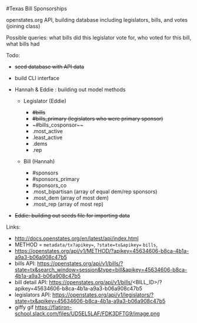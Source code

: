 #Texas Bill Sponsorships

openstates.org API, building database including legislators, bills, and votes (joining class)

Possible queries: what bills did this legislator vote for, who voted for this bill, what bills had 

Todo:
* ~~seed database with API data~~
* build CLI interface
* Hannah & Eddie : building out model methods
    * Legislator (Eddie)
        * ~~#bills~~
        * ~~#bills_primary (legislators who were primary sponsor)~~
        * ~#bills_cosponsor~~
        * .most_active
        * .least_active
        * .dems
        * .rep

    * Bill (Hannah)
        * #sponsors
        * #sponsors_primary
        * #sponsors_co
        * .most_bipartisan (array of equal dem/rep sponsors)
        * .most_dem (array of most dem)
        * .most_rep (array of most rep)



* ~~Eddie: building out seeds file for importing data~~


Links:
* http://docs.openstates.org/en/latest/api/index.html
* METHOD = `metadata/tx?apikey=`, `?state=tx&apikey=` `bills`, 
* https://openstates.org/api/v1/METHOD/?apikey=45634606-b8ca-4b1a-a9a3-b06a908c47b5
* bills API: https://openstates.org/api/v1/bills/?state=tx&search_window=session&type=bill&apikey=45634606-b8ca-4b1a-a9a3-b06a908c47b5
* bill detail API: https://openstates.org/api/v1/bills/<BILL_ID>/?apikey=45634606-b8ca-4b1a-a9a3-b06a908c47b5
* legislators API: https://openstates.org/api/v1/legislators/?state=tx&apikey=45634606-b8ca-4b1a-a9a3-b06a908c47b5
* giffy gif https://flatiron-school.slack.com/files/UD5EL5LAF/FDK3DFTG9/image.png
